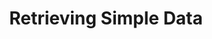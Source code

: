 ---
title: "Retrieving Simple Data"
subject: "scrape"
link: "https://github.com/PhilChodrow/PIC16B/blob/master/lectures/scrape/lecture-scraper/lecture-scraper/spiders/lecture-scraper.py"
order: 1
---